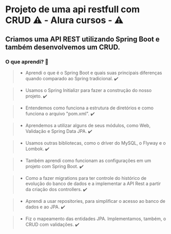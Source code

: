 <h1>Projeto de uma api restfull com CRUD ⚠️ - Alura cursos - ⚠️</h1>

<h2>Criamos uma API REST utilizando Spring Boot e também desenvolvemos um CRUD.</h2>

 <h3>O que aprendi? 🤔</h3> 

>+ Aprendi o que é o Spring Boot e quais suas principais diferenças quando comparado ao Spring tradicional. ✔️ 

>+ Usamos o Spring Initializr para fazer a construção do nosso projeto. ✔️

>+ Entendemos como funciona a estrutura de diretórios e como funciona o arquivo "pom.xml". ✔️

>+ Aprendemos a utilizar alguns de seus módulos, como Web, Validação e Spring Data JPA. ✔️

>+ Usamos outras bibliotecas, como o driver do MySQL, o Flyway e o Lombok. ✔️

>+ Também aprendi como funcionam as configurações em um projeto com Spring Boot. ✔️

>+ Como a fazer migrations para ter controle do histórico de evolução do banco de dados e a implementar a API Rest a partir da criação dos controllers. ✔️

>+ Aprendi a usar repositories, para simplificar o acesso ao banco de dados e ao JPA. ✔️

>+ Fiz o mapeamento das entidades JPA. Implementamos, também, o CRUD com validações. ✔️
